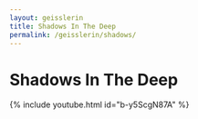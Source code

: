 ```yaml
---
layout: geisslerin
title: Shadows In The Deep
permalink: /geisslerin/shadows/
---
```

# Shadows In The Deep

{% include youtube.html id="b-y5ScgN87A" %}
